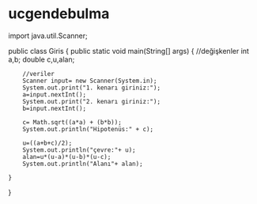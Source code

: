 # ucgendebulma
import java.util.Scanner;

public class Giris {
    public static void main(String[] args) {
        //değişkenler
        int a,b;
        double c,u,alan;


        //veriler
        Scanner input= new Scanner(System.in);
        System.out.print("1. kenarı giriniz:");
        a=input.nextInt();
        System.out.print("2. kenarı giriniz:");
        b=input.nextInt();

        c= Math.sqrt((a*a) + (b*b));
        System.out.println("Hipotenüs:" + c);

        u=((a+b+c)/2);
        System.out.println("çevre:"+ u);
        alan=u*(u-a)*(u-b)*(u-c);
        System.out.println("Alanı"+ alan);

    }

}
